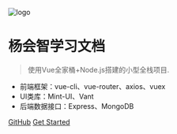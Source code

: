 ![logo](https://docsify.js.org/_media/icon.svg)

# 杨会智学习文档

> 使用Vue全家桶+Node.js搭建的小型全栈项目.

* 前端框架：vue-cli、vue-router、axios、vuex
* UI类库：Mint-UI、Vant
* 后端数据接口：Express、MongoDB

[GitHub](https://github.com/yanghuizhi/Yanghuizhi-Docsify.git/)
[Get Started](#headline)